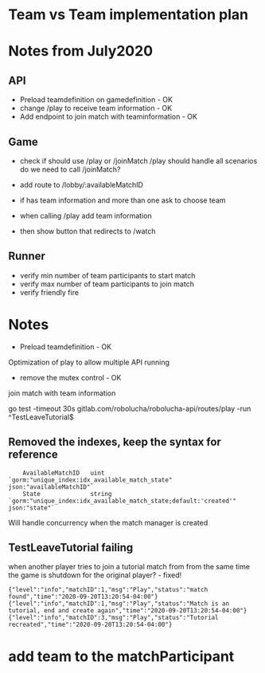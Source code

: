 # Team vs Team implementation plan 

# Notes from July2020

## API
- Preload teamdefinition on gamedefinition - OK
- change /play to receive team information - OK 
- Add endpoint to join match with teaminformation - OK

## Game 
- check if should use /play or /joinMatch
	/play should handle all scenarios do we need to call /joinMatch?

- add route to /lobby/:availableMatchID
- if has team information and more than one ask to choose team
- when calling /play add team information
- then show button that redirects to /watch 

## Runner
- verify min number of team participants to start match 
- verify max number of team participants to join match 
- verify friendly fire 


# Notes
- Preload teamdefinition - OK

Optimization of play to allow multiple API running
- remove the mutex control - OK

join match with team information

go test -timeout 30s gitlab.com/robolucha/robolucha-api/routes/play -run ^TestLeaveTutorial$

## Removed the indexes, keep the syntax for reference
```
	AvailableMatchID   uint            `gorm:"unique_index:idx_available_match_state" json:"availableMatchID"`
	State              string          `gorm:"unique_index:idx_available_match_state;default:'created'" json:"state"`
```
Will handle concurrency when the match manager is created

## TestLeaveTutorial failing

when another player tries to join a tutorial match from from the same time
the game is shutdown for the original player? - fixed!

```
{"level":"info","matchID":1,"msg":"Play","status":"match found","time":"2020-09-20T13:20:54-04:00"}
{"level":"info","matchID":1,"msg":"Play","status":"Match is an tutorial, end and create again","time":"2020-09-20T13:20:54-04:00"}
{"level":"info","matchID":3,"msg":"Play","status":"Tutorial recreated","time":"2020-09-20T13:20:54-04:00"}
```

# add team to the matchParticipant 
